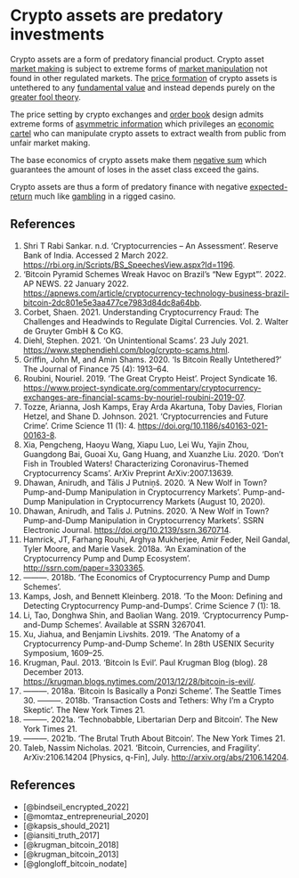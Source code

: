 # Crypto assets are predatory investments
Crypto assets are a form of predatory financial product. Crypto asset [market making](../concepts/market-maker.md) is subject to extreme forms of [market manipulation](../concepts/market-manipulation.md) not found in other regulated markets. The [price formation](../concepts/price-formation.md) of crypto assets is untethered to any [fundamental value](../concepts/fundamental-value.md) and instead depends purely on the [greater fool theory](../concepts/greater-fool-theory.md). 

The price setting by crypto exchanges and [order book](../concepts/order-book.md) design admits extreme forms of [asymmetric information](../concepts/asymmetric-information.md) which privileges an [economic cartel](../concepts/cartel.md) who can manipulate crypto assets to extract wealth from public from unfair market making.

The base economics of crypto assets make them [negative sum](negative-sum.md) which guarantees the amount of loses in the asset class exceed the gains.

Crypto assets are thus a form of predatory finance with negative [expected-return](../concepts/expected-return.md) much like [gambling](../concepts/gambling.md) in a rigged casino.

## References
1. Shri T Rabi Sankar. n.d. ‘Cryptocurrencies – An Assessment’. Reserve Bank of India. Accessed 2 March 2022. https://rbi.org.in/Scripts/BS_SpeechesView.aspx?Id=1196.
1. ‘Bitcoin Pyramid Schemes Wreak Havoc on Brazil’s “New Egypt”’. 2022. AP NEWS. 22 January 2022. https://apnews.com/article/cryptocurrency-technology-business-brazil-bitcoin-2dc801e5e3aa477ce7983d84dc8a64bb.
1. Corbet, Shaen. 2021. Understanding Cryptocurrency Fraud: The Challenges and Headwinds to Regulate Digital Currencies. Vol. 2. Walter de Gruyter GmbH & Co KG.
1. Diehl, Stephen. 2021. ‘On Unintentional Scams’. 23 July 2021. https://www.stephendiehl.com/blog/crypto-scams.html.
1. Griffin, John M, and Amin Shams. 2020. ‘Is Bitcoin Really Untethered?’ The Journal of Finance 75 (4): 1913–64.
1. Roubini, Nouriel. 2019. ‘The Great Crypto Heist’. Project Syndicate 16. https://www.project-syndicate.org/commentary/cryptocurrency-exchanges-are-financial-scams-by-nouriel-roubini-2019-07.
1. Tozze, Arianna, Josh Kamps, Eray Arda Akartuna, Toby Davies, Florian Hetzel, and Shane D. Johnson. 2021. ‘Cryptocurrencies and Future Crime’. Crime Science 11 (1): 4. https://doi.org/10.1186/s40163-021-00163-8.
1. Xia, Pengcheng, Haoyu Wang, Xiapu Luo, Lei Wu, Yajin Zhou, Guangdong Bai, Guoai Xu, Gang Huang, and Xuanzhe Liu. 2020. ‘Don’t Fish in Troubled Waters! Characterizing Coronavirus-Themed Cryptocurrency Scams’. ArXiv Preprint ArXiv:2007.13639.
1. Dhawan, Anirudh, and Tālis J Putniņš. 2020. ‘A New Wolf in Town? Pump-and-Dump Manipulation in Cryptocurrency Markets’. Pump-and-Dump Manipulation in Cryptocurrency Markets (August 10, 2020).
1. Dhawan, Anirudh, and Talis J. Putnins. 2020. ‘A New Wolf in Town? Pump-and-Dump Manipulation in Cryptocurrency Markets’. SSRN Electronic Journal. https://doi.org/10.2139/ssrn.3670714.
1. Hamrick, JT, Farhang Rouhi, Arghya Mukherjee, Amir Feder, Neil Gandal, Tyler Moore, and Marie Vasek. 2018a. ‘An Examination of the Cryptocurrency Pump and Dump Ecosystem’. http://ssrn.com/paper=3303365.
1. ———. 2018b. ‘The Economics of Cryptocurrency Pump and Dump Schemes’.
1. Kamps, Josh, and Bennett Kleinberg. 2018. ‘To the Moon: Defining and Detecting Cryptocurrency Pump-and-Dumps’. Crime Science 7 (1): 18.
1. Li, Tao, Donghwa Shin, and Baolian Wang. 2019. ‘Cryptocurrency Pump-and-Dump Schemes’. Available at SSRN 3267041.
1. Xu, Jiahua, and Benjamin Livshits. 2019. ‘The Anatomy of a Cryptocurrency Pump-and-Dump Scheme’. In 28th USENIX Security Symposium, 1609–25.
1. Krugman, Paul. 2013. ‘Bitcoin Is Evil’. Paul Krugman Blog (blog). 28 December 2013. https://krugman.blogs.nytimes.com/2013/12/28/bitcoin-is-evil/.
1. ———. 2018a. ‘Bitcoin Is Basically a Ponzi Scheme’. The Seattle Times 30.
———. 2018b. ‘Transaction Costs and Tethers: Why I’m a Crypto Skeptic’. The New York Times 21.
1. ———. 2021a. ‘Technobabble, Libertarian Derp and Bitcoin’. The New York Times 21.
1. ———. 2021b. ‘The Brutal Truth About Bitcoin’. The New York Times 21.
1. Taleb, Nassim Nicholas. 2021. ‘Bitcoin, Currencies, and Fragility’. ArXiv:2106.14204 [Physics, q-Fin], July. http://arxiv.org/abs/2106.14204.


## References
* [@bindseil_encrypted_2022]
* [@momtaz_entrepreneurial_2020]
* [@kapsis_should_2021]
* [@iansiti_truth_2017]
* [@krugman_bitcoin_2018]
* [@krugman_bitcoin_2013]
* [@glongloff_bitcoin_nodate]